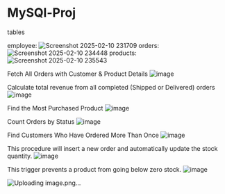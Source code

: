 # MySQl-Proj

tables

employee: ![Screenshot 2025-02-10 231709](https://github.com/user-attachments/assets/b3896caa-99d9-4c6c-a695-01518b1628d2)
orders: ![Screenshot 2025-02-10 234448](https://github.com/user-attachments/assets/38a3eb85-057a-4353-8a22-28cad41a8d29)
products: ![Screenshot 2025-02-10 235543](https://github.com/user-attachments/assets/c94ae1bd-f8b8-4557-afd3-0fbc8d526b72)


Fetch All Orders with Customer & Product Details
![image](https://github.com/user-attachments/assets/6b8b9673-1962-4a0c-8fe2-c513464274b0)

Calculate total revenue from all completed (Shipped or Delivered) orders
![image](https://github.com/user-attachments/assets/2f429df7-fab9-431e-aed9-0a2fe3a49f86)

Find the Most Purchased Product
![image](https://github.com/user-attachments/assets/cb4471c9-8ecd-406d-949d-38ae0c2bb6ce)

Count Orders by Status
![image](https://github.com/user-attachments/assets/62fb5c13-da56-4059-9d16-81fbdeffae5e)

Find Customers Who Have Ordered More Than Once
![image](https://github.com/user-attachments/assets/3f9abce0-f4e3-4834-84bb-92223fca4c69)

This procedure will insert a new order and automatically update the stock quantity.
![image](https://github.com/user-attachments/assets/71da79d5-99ec-4367-bbcb-e4072b747151)

This trigger prevents a product from going below zero stock.
![image](https://github.com/user-attachments/assets/aaadbf0d-d502-4573-8297-7236773c1239)


![Uploading image.png…]()
